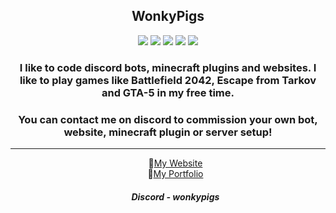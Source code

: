 <h2 align="center"> WonkyPigs </h1> 
<p align="center">
<img src="https://img.shields.io/badge/Python-323330?style=for-the-badge&logo=Python&logoColor=informational"> <img src="https://img.shields.io/badge/HTML5-E34F26?style=for-the-badge&logo=html5&logoColor=white"> <img src="https://img.shields.io/badge/CSS-339933?style=for-the-badge&logo=css3&logoColor=white"> <img src="https://img.shields.io/badge/Java-323330?style=for-the-badge&logo=java&logoColor=white"> <img src="https://img.shields.io/badge/Windows-0078D6?style=for-the-badge&logo=windows&logoColor=white">
</p>
<h3 align="center"> I like to code discord bots, minecraft plugins and websites. I like to play games like Battlefield 2042, Escape from Tarkov and GTA-5 in my free time.</h2>
  
<h3 align="center">You can contact me on discord to commission your own bot, website, minecraft plugin or server setup!</h2>
<hr>
  
<ul align="center">📌<a href="https://wonkypigs.com" target="_blank" rel="noopener noreferrer">My Website</a> <br>
<l align="center">📌<a href="https://wonkypigs.com/#portfolio" target="_blank" rel="noopener noreferrer">My Portfolio</a> <br>
  
<footer>
  <h5>Discord - wonkypigs</h5>
</footer>
